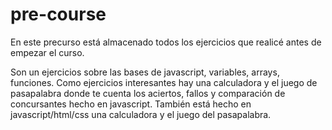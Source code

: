 # pre-course
En este precurso está almacenado todos los ejercicios que realicé antes de empezar el curso.

Son un ejercicios sobre las bases de javascript, variables, arrays, funciones.
Como ejercicios interesantes hay una calculadora y el juego de pasapalabra donde te cuenta los aciertos, fallos y comparación de concursantes hecho en javascript.
También está hecho en javascript/html/css una calculadora y el juego del pasapalabra.
